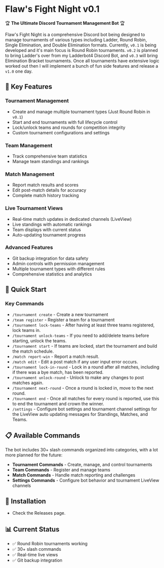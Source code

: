 # Flaw's Fight Night v0.1

🏆 **The Ultimate Discord Tournament Management Bot** 🏆

Flaw's Fight Night is a comprehensive Discord bot being designed to manage tournaments of various types including Ladder, Round Robin, Single Elimination, and Double Elimination formats. Currently, `v0.1` is being developed and it's main focus is Round Robin tournaments. `v0.2` is planned to bring Ladder's over from my Ladderbot4 Discord Bot, and `v0.3` will bring Elimination Bracket tournaments. Once all tournaments have extensive logic worked out then I will implement a bunch of fun side features and release a `v1.0` one day.

## 🌟 Key Features

### Tournament Management
- Create and manage multiple tournament types (Just Round Robin in `v0.1`)
- Start and end tournaments with full lifecycle control
- Lock/unlock teams and rounds for competition integrity
- Custom tournament configurations and settings

### Team Management
- Track comprehensive team statistics
- Manage team standings and rankings

### Match Management
- Report match results and scores
- Edit post-match details for accuracy
- Complete match history tracking

### Live Tournament Views
- Real-time match updates in dedicated channels (LiveView)
- Live standings with automatic rankings
- Team displays with current status
- Auto-updating tournament progress

### Advanced Features
- Git backup integration for data safety
- Admin controls with permission management
- Multiple tournament types with different rules
- Comprehensive statistics and analytics

## 🚀 Quick Start

### Key Commands
- `/tournament create` - Create a new tournament
- `/team register` - Register a team for a tournament
- `/tournament lock-teams` - After having at least three teams registered, lock teams in.
- `/tournament unlock-teams` - If you need to add/delete teams before starting, unlock the teams.
- `/tournament start` - If teams are locked, start the tournament and build the match schedule.
- `/match report-win` - Report a match result.
- `/match edit` - Edit a post match if any user input error occurs.
- `/tournament lock-in-round` - Lock in a round after all matches, including if there was a bye match, has been reported.
- `/tournament unlock-round` - Unlock to make any changes to post matches again.
- `/tournament next-round` - Once a round is locked in, move to the next round.
- `/tournament end` - Once all matches for every round is reported, use this to end the tournament and crown the winner.
- `/settings` - Configure bot settings and tournament channel settings for the LiveView auto updating messages for Standings, Matches, and Teams.

## 📋 Available Commands

The bot includes 30+ slash commands organized into categories, with a lot more planned for the future:
- **Tournament Commands** - Create, manage, and control tournaments
- **Team Commands** - Register and manage teams
- **Match Commands** - Handle match reporting and challenges
- **Settings Commands** - Configure bot behavior and tournament LiveView channels

## 🔧 Installation
- Check the Releases page.

## 📊 Current Status

- ✅ Round Robin tournaments working
- ✅ 30+ slash commands
- ✅ Real-time live views
- ✅ Git backup integration

